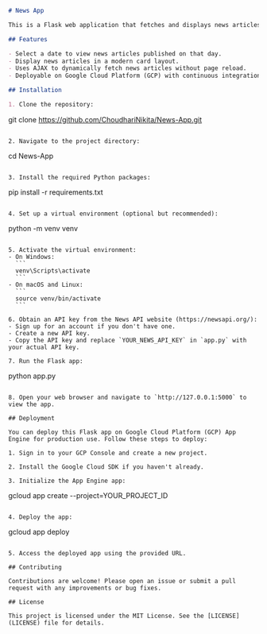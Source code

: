 ```markdown
# News App

This is a Flask web application that fetches and displays news articles based on the selected date using the News API.

## Features

- Select a date to view news articles published on that day.
- Display news articles in a modern card layout.
- Uses AJAX to dynamically fetch news articles without page reload.
- Deployable on Google Cloud Platform (GCP) with continuous integration using GitHub Actions.

## Installation

1. Clone the repository:
   ```
   git clone https://github.com/ChoudhariNikita/News-App.git
   ```

2. Navigate to the project directory:
   ```
   cd News-App
   ```

3. Install the required Python packages:
   ```
   pip install -r requirements.txt
   ```

4. Set up a virtual environment (optional but recommended):
   ```
   python -m venv venv
   ```

5. Activate the virtual environment:
   - On Windows:
     ```
     venv\Scripts\activate
     ```
   - On macOS and Linux:
     ```
     source venv/bin/activate
     ```

6. Obtain an API key from the News API website (https://newsapi.org/):
   - Sign up for an account if you don't have one.
   - Create a new API key.
   - Copy the API key and replace `YOUR_NEWS_API_KEY` in `app.py` with your actual API key.

7. Run the Flask app:
   ```
   python app.py
   ```

8. Open your web browser and navigate to `http://127.0.0.1:5000` to view the app.

## Deployment

You can deploy this Flask app on Google Cloud Platform (GCP) App Engine for production use. Follow these steps to deploy:

1. Sign in to your GCP Console and create a new project.

2. Install the Google Cloud SDK if you haven't already.

3. Initialize the App Engine app:
   ```
   gcloud app create --project=YOUR_PROJECT_ID
   ```

4. Deploy the app:
   ```
   gcloud app deploy
   ```

5. Access the deployed app using the provided URL.

## Contributing

Contributions are welcome! Please open an issue or submit a pull request with any improvements or bug fixes.

## License

This project is licensed under the MIT License. See the [LICENSE](LICENSE) file for details.
```